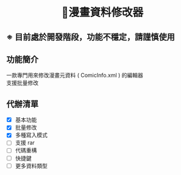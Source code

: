 # <center>📝漫畫資料修改器</center>


## ※ 目前處於開發階段，功能不穩定，請謹慎使用

## 功能簡介
一款專門用來修改漫畫元資料 ( ComicInfo.xml ) 的編輯器  
支援批量修改

## 代辦清單
- [x] 基本功能
- [x] 批量修改
- [x] 多種寫入模式
- [ ] 支援 rar
- [ ] 代碼重構
- [ ] 快捷鍵
- [ ] 更多資料類型